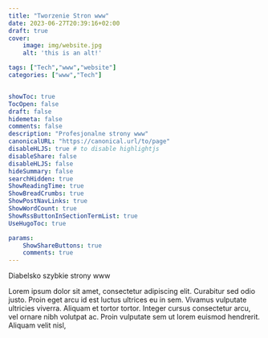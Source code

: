 ```yaml
---
title: "Tworzenie Stron www"
date: 2023-06-27T20:39:16+02:00
draft: true
cover:
    image: img/website.jpg
    alt: 'this is an alt!'

tags: ["Tech","www","website"] 
categories: ["www","Tech"]


showToc: true
TocOpen: false
draft: false
hidemeta: false
comments: false
description: "Profesjonalne strony www"
canonicalURL: "https://canonical.url/to/page"
disableHLJS: true # to disable highlightjs
disableShare: false
disableHLJS: false
hideSummary: false
searchHidden: true
ShowReadingTime: true
ShowBreadCrumbs: true
ShowPostNavLinks: true
ShowWordCount: true
ShowRssButtonInSectionTermList: true
UseHugoToc: true

params:
    ShowShareButtons: true
    comments: true
---
```


Diabelsko szybkie strony www

Lorem ipsum dolor sit amet, consectetur adipiscing elit. Curabitur sed odio justo. Proin eget arcu id est luctus ultrices eu in sem. Vivamus vulputate ultricies viverra. Aliquam et tortor tortor. Integer cursus consectetur arcu, vel ornare nibh volutpat ac. Proin vulputate sem ut lorem euismod hendrerit. Aliquam velit nisl,